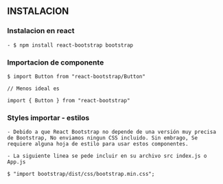 
## INSTALACION

### Instalacion en react 
    - $ npm install react-bootstrap bootstrap

### Importacion de componente 

    $ import Button from "react-bootstrap/Button"

    // Menos ideal es 

    import { Button } from "react-bootstrap"

### Styles importar - estilos

    - Debido a que React Bootstrap no depende de una versión muy precisa de Bootstrap, No enviamos ningun CSS incluido. Sin embrago, Se requiere alguna hoja de estilo para usar estos componentes.

    - La siguiente linea se pede incluir en su archivo src index.js o App.js

    $ "import bootstrap/dist/css/bootstrap.min.css";
